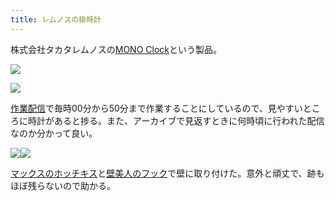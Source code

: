 ```yaml
---
title: レムノスの掛時計
---
```

株式会社タカタレムノスの[MONO Clock](https://www.amazon.co.jp/dp/B004UIT8BK)という製品。

![](https://lh4.googleusercontent.com/562XxnDxaovBkxuIVYBtysj7BRZnOtS2eShRuf8pNuEumjeQVPCNUawwBrK9lWhG5-yteNowUaI8ZhwjcD5ewBw0pLfvxE_wjOx7_nk-ldH6ohhTGPzcGXsXObATJYJ1XfeQTdaNsVRL1Vv7FBFQXQ)

![](https://lh5.googleusercontent.com/I5FSZkMAVvFa8krITGekn5XU8yTXdutZ9JhNyWNTGNApIod1mm-A49dgDWlPvKQnnCf-DIHo_F07ozWfc33eu1rFFSKLuHaxzYUpbxyyauYhT_lafrUdufvDHxN29hLcaJtsxcKd_rjbnEYUFuMB4A)

[作業配信](https://www.youtube.com/channel/UC5s-KpSDGzxWPWNv94PnJHw)で毎時00分から50分まで作業することにしているので、見やすいところに時計があると捗る。また、アーカイブで見返すときに何時頃に行われた配信なのか分かって良い。

![](https://lh4.googleusercontent.com/V2szNkG60u4GrdiHHMUnz0ExOUjVL9GDRhvvQ6EpbZMg8EmJohPYe0-enpBRaGznsKndbSPR8HfQCro7lb6jnGKSPEvbch5pP8jZ1BMe3ecsUatBve2ZQqBjLTq_Cj06OZFcRfKh2iu8kVk_yStvJQ)![](https://lh3.googleusercontent.com/F__rouO39zjFyyQ-UGcWXy1f6JFodcmhtm2y-7jWcEyryODBJ0tislhDN_wKxRuL7dmuJ4dYe992ET5UaoBlNKaToMSDSgKG9FngQNTpniba62QQr_JrZenvGwX3ZtdXgtOVzZg5Ijtg-ORA2bfQlQ)

[マックスのホッチキス](https://www.amazon.co.jp/dp/B000O9WRWG)と[壁美人のフック](https://www.amazon.co.jp/dp/B00CU78TDG)で壁に取り付けた。意外と頑丈で、跡もほぼ残らないので助かる。
